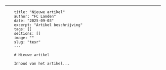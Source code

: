 ---
        title: "Nieuwe artikel"
        author: "FC Landen"
        date: "2025-09-03"
        excerpt: "Artikel beschrijving"
        tags: []
        sections: []
        image: ""
        slug: "tesr"
        ---

        # Nieuwe artikel

        Inhoud van het artikel...
        